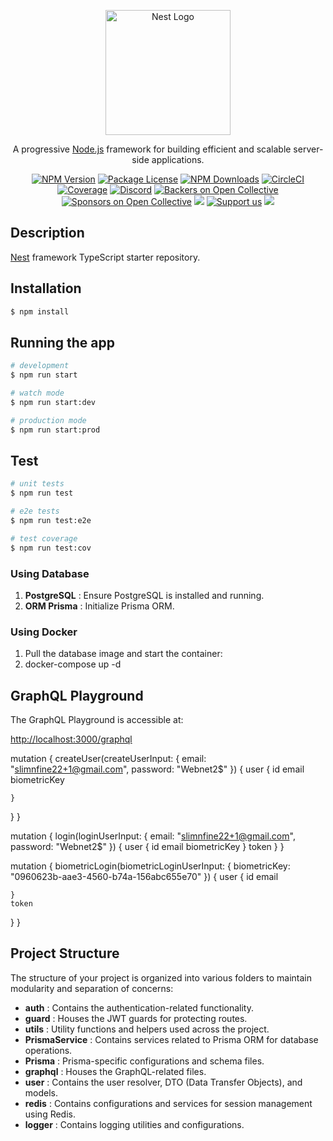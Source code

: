 <p align="center">
  <a href="http://nestjs.com/" target="blank"><img src="https://nestjs.com/img/logo-small.svg" width="200" alt="Nest Logo" /></a>
</p>

<p align="center">A progressive <a href="http://nodejs.org" target="_blank">Node.js</a> framework for building efficient and scalable server-side applications.</p>
    <p align="center">
<a href="https://www.npmjs.com/~nestjscore" target="_blank"><img src="https://img.shields.io/npm/v/@nestjs/core.svg" alt="NPM Version" /></a>
<a href="https://www.npmjs.com/~nestjscore" target="_blank"><img src="https://img.shields.io/npm/l/@nestjs/core.svg" alt="Package License" /></a>
<a href="https://www.npmjs.com/~nestjscore" target="_blank"><img src="https://img.shields.io/npm/dm/@nestjs/common.svg" alt="NPM Downloads" /></a>
<a href="https://circleci.com/gh/nestjs/nest" target="_blank"><img src="https://img.shields.io/circleci/build/github/nestjs/nest/master" alt="CircleCI" /></a>
<a href="https://coveralls.io/github/nestjs/nest?branch=master" target="_blank"><img src="https://coveralls.io/repos/github/nestjs/nest/badge.svg?branch=master#9" alt="Coverage" /></a>
<a href="https://discord.gg/G7Qnnhy" target="_blank"><img src="https://img.shields.io/badge/discord-online-brightgreen.svg" alt="Discord"/></a>
<a href="https://opencollective.com/nest#backer" target="_blank"><img src="https://opencollective.com/nest/backers/badge.svg" alt="Backers on Open Collective" /></a>
<a href="https://opencollective.com/nest#sponsor" target="_blank"><img src="https://opencollective.com/nest/sponsors/badge.svg" alt="Sponsors on Open Collective" /></a>
  <a href="https://paypal.me/kamilmysliwiec" target="_blank"><img src="https://img.shields.io/badge/Donate-PayPal-ff3f59.svg"/></a>
    <a href="https://opencollective.com/nest#sponsor"  target="_blank"><img src="https://img.shields.io/badge/Support%20us-Open%20Collective-41B883.svg" alt="Support us"></a>
  <a href="https://twitter.com/nestframework" target="_blank"><img src="https://img.shields.io/twitter/follow/nestframework.svg?style=social&label=Follow"></a>
</p>
  <!--[![Backers on Open Collective](https://opencollective.com/nest/backers/badge.svg)](https://opencollective.com/nest#backer)
  [![Sponsors on Open Collective](https://opencollective.com/nest/sponsors/badge.svg)](https://opencollective.com/nest#sponsor)-->

## Description

[Nest](https://github.com/nestjs/nest) framework TypeScript starter repository.

## Installation

```bash
$ npm install
```

## Running the app

```bash
# development
$ npm run start

# watch mode
$ npm run start:dev

# production mode
$ npm run start:prod
```

## Test

```bash
# unit tests
$ npm run test

# e2e tests
$ npm run test:e2e

# test coverage
$ npm run test:cov
```

### Using  Database

1. **PostgreSQL** : Ensure PostgreSQL is installed and running.
2. **ORM Prisma** : Initialize Prisma ORM.

### Using Docker

1. Pull the database image and start the container:
2. docker-compose up -d

## GraphQL Playground

The GraphQL Playground is accessible at:

[http://localhost:3000/graphql](http://localhost:3000/graphql)

mutation {
  createUser(createUserInput: { email: "slimnfine22+1@gmail.com", password: "Webnet2$" }) {
    user {
      id
      email
    biometricKey

    }
  }
}

mutation {
  login(loginUserInput: { email: "slimnfine22+1@gmail.com", password: "Webnet2$" }) {
    user {
      id
      email
      biometricKey
    }
    token
  }
}


mutation {
  biometricLogin(biometricLoginUserInput: { biometricKey: "0960623b-aae3-4560-b74a-156abc655e70" }) {
    user {
      id
      email

    }
    token
  }
}

## Project Structure

The structure of your project is organized into various folders to maintain modularity and separation of concerns:

* **auth** : Contains the authentication-related functionality.
* **guard** : Houses the JWT guards for protecting routes.
* **utils** : Utility functions and helpers used across the project.
* **PrismaService** : Contains services related to Prisma ORM for database operations.
* **Prisma** : Prisma-specific configurations and schema files.
* **graphql** : Houses the GraphQL-related files.
* **user** : Contains the user resolver, DTO (Data Transfer Objects), and models.
* **redis** : Contains configurations and services for session management using Redis.
* **logger** : Contains logging utilities and configurations.
